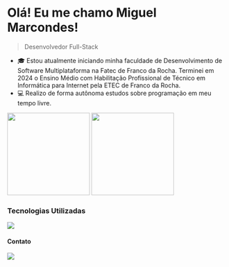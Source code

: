 <!-- Título e descrição -->
# Olá! Eu me chamo Miguel Marcondes!

> Desenvolvedor Full-Stack

<!-- Descrição pessoal e conquistas -->
- 🎓 Estou atualmente iniciando minha faculdade de Desenvolvimento de Software Multiplataforma na Fatec de Franco da Rocha. Terminei em 2024 o Ensino Médio com Habilitação Profissional de Técnico em Informática para Internet pela ETEC de Franco da Rocha.
- 💻 Realizo de forma autônoma estudos sobre programação em meu tempo livre.

<div>
   <img height=190em  src="https://github-readme-stats.vercel.app/api?username=Miguelzzzz&show_icons=true&theme=radical" />
   <img height=190em  src="https://github-readme-stats.vercel.app/api/top-langs/?username=Miguelzzzz&layout=compact&langs_count=10" />
</div>

<!-- Ferramentas e tecnologias -->
### Tecnologias Utilizadas

<img src="https://skillicons.dev/icons?i=html,css,js,bootstrap,python,php,laravel,mysql,androidstudio,postman,git,vscode">

  
  #### Contato

<div >
<a href="https://br.linkedin.com/in/miguel--marcondes?trk=people-guest_people_search-card" target="blank"><img src="https://img.shields.io/badge/-LinkedIn-%230077B5?style=for-the-badge&logo=linkedin&logoColor=white" target="_blank"></a>
</div>

